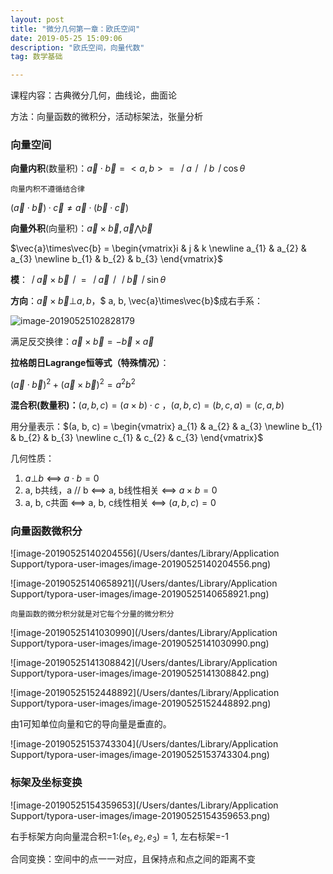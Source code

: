 ```yaml
---
layout: post
title: "微分几何第一章：欧氏空间"
date: 2019-05-25 15:09:06 
description: "欧氏空间，向量代数"
tag: 数学基础

---
```


 <head>
		<script src="https://cdn.mathjax.org/mathjax/latest/MathJax.js?config=TeX-AMS-MML_HTMLorMML" type="text/javascript"></script>
    <script type="text/x-mathjax-config">
        MathJax.Hub.Config({
            tex2jax: {
            skipTags: ['script', 'noscript', 'style', 'textarea', 'pre'],
            inlineMath: [['$','$']]
            }
        });
    </script>
</head>

课程内容：古典微分几何，曲线论，曲面论

方法：向量函数的微积分，活动标架法，张量分析

### 向量空间

**向量内积**(数量积)：$\vec{a}\cdot\vec{b} =  <a, b> = 丨a丨丨b丨\cos\theta$

```
向量内积不遵循结合律
```

$(\vec{a}\cdot\vec{b})·\vec{c}\neq\vec{a}·(\vec{b}·\vec{c})$

**向量外积**(向量积)：$\vec{a}\times\vec{b} , \vec{a}\bigwedge\vec{b}$

$\vec{a}\times\vec{b} = \begin{vmatrix}i & j & k \newline a_{1} & a_{2} & a_{3} \newline b_{1} & b_{2} & b_{3} 
  \end{vmatrix}$

**模**：$丨\vec{a}\times\vec{b}丨=丨\vec{a}丨丨\vec{b}丨\sin\theta$

**方向**：$\vec{a}\times\vec{b} \bot a, b$，$ a, b, \vec{a}\times\vec{b}$成右手系：

![image-20190525102828179](/Users/dantes/Library/Application%20Support/typora-user-images/image-20190525102828179.png)



满足反交换律：$\vec{a}\times\vec{b} = - \vec{b}\times\vec{a}$

**拉格朗日Lagrange恒等式（特殊情况）**：

$(\vec{a}\cdot\vec{b})^2 + (\vec{a}\times\vec{b})^2 = a^2 b^2$



**混合积(数量积)：**$(a, b, c) = (a\times b)\cdot c$ ，$(a, b, c) = (b, c, a) = (c, a, b)$

用分量表示：$(a, b, c) = \begin{vmatrix}
   a_{1} & a_{2} & a_{3} \newline
   b_{1} & b_{2} & b_{3} \newline
   c_{1} & c_{2} & c_{3}
  \end{vmatrix}$

几何性质：

1. $a \bot b$ <==> $a \cdot b = 0$
2. a, b共线，a // b <==> a, b线性相关 <==> $a \times b = 0$
3. a, b, c共面  <==> a, b, c线性相关 <==> $(a, b, c) = 0$

### 向量函数微积分

![image-20190525140204556](/Users/dantes/Library/Application Support/typora-user-images/image-20190525140204556.png)



![image-20190525140658921](/Users/dantes/Library/Application Support/typora-user-images/image-20190525140658921.png)

```
向量函数的微分积分就是对它每个分量的微分积分
```

![image-20190525141030990](/Users/dantes/Library/Application Support/typora-user-images/image-20190525141030990.png)



![image-20190525141308842](/Users/dantes/Library/Application Support/typora-user-images/image-20190525141308842.png)

![image-20190525152448892](/Users/dantes/Library/Application Support/typora-user-images/image-20190525152448892.png)



由1可知单位向量和它的导向量是垂直的。



![image-20190525153743304](/Users/dantes/Library/Application Support/typora-user-images/image-20190525153743304.png)



### 标架及坐标变换

![image-20190525154359653](/Users/dantes/Library/Application Support/typora-user-images/image-20190525154359653.png)

右手标架方向向量混合积=1:$(e_{1}, e_{2}, e_{3}) = 1$, 左右标架=-1



合同变换：空间中的点一一对应，且保持点和点之间的距离不变





